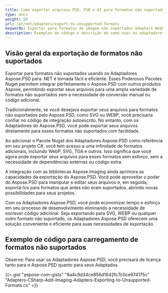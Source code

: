 ```yaml
---
title: Como exportar arquivos PSD, PSB e AI para formatos não suportados pelo Aspose.PSD
type: docs
weight: 10
url: /pt/net/adapters/export-to-unsupported-formats
keywords: Exportar para formatos de imagem não suportados Adapters WebP SVG PNG JPEG TIFF GIF BMP
description: Exemplos de código e descrição de como usar os adaptadores para exportar arquivos PSD, PSB e AI para formatos não suportados pelo Aspose.PSD
---
```


## Visão geral da exportação de formatos não suportados

Exportar para formatos não suportados usando os Adaptadores Aspose.PSD para .NET é tornada fácil e eficiente. Esses Poderosos Pacotes Nuget permitem integrar perfeitamente o Aspose.PSD com outros produtos Aspose, permitindo exportar seus arquivos para uma ampla variedade de formatos não suportados sem a necessidade de conversão manual ou código adicional.

Tradicionalmente, se você desejava exportar seus arquivos para formatos não suportados pelo Aspose.PSD, como SVG ou WEBP, você precisaria confiar no código de integração autoescrito. No entanto, com os Adaptadores do Aspose.PSD, você pode exportar seus arquivos diretamente para esses formatos não suportados com facilidade.

Ao adicionar o Pacote Nuget dos Adaptadores Aspose.PSD como referência em seu projeto C#, você tem acesso a uma infinidade de formatos adicionais, incluindo WebP, SVG, TGA e outros. Isso significa que você agora pode exportar seus arquivos para esses formatos sem esforço, sem a necessidade de dependências externas ou código extra.

A integração com as bibliotecas Aspose.Imaging ainda aprimora as capacidades da exportação do Aspose.PSD. Você pode aproveitar o poder do Aspose.PSD para manipular e editar seus arquivos e, em seguida, exportá-los para formatos que antes não eram suportados, abrindo novas possibilidades para seus projetos.

Com os Adaptadores Aspose.PSD, você pode economizar tempo e esforço em seu processo de desenvolvimento eliminando a necessidade de escrever código adicional. Seja exportando para SVG, WEBP ou qualquer outro formato não suportado, os Adaptadores Aspose.PSD oferecem uma solução conveniente e eficiente para suas necessidades de exportação.

## Exemplo de código para carregamento de formatos não suportados

Observe: Para usar os Adaptadores Aspose.PSD, você precisará de licença tanto para o Aspose.PSD quanto para seus Adaptados.

{{< gist "aspose-com-gists" "8a4c9d34ce856d1642fc7c0ce974175c" "Adapters-CSharp-Add-Imaging-Adapters-Exporting-to-Unsupported-Formats.cs" >}}
